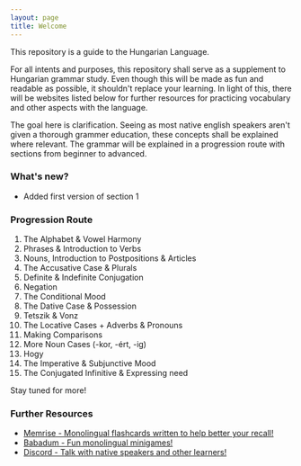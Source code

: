 ```yaml
---
layout: page
title: Welcome
---
```


This repository is a guide to the Hungarian Language.

For all intents and purposes, this repository shall serve as a supplement to Hungarian grammar study. Even though
this will be made as fun and readable as possible, it shouldn't replace your learning. In light of this, there will be
websites listed below for further resources for practicing vocabulary and other aspects with the language.

The goal here is clarification. Seeing as most native english speakers aren't given a thorough grammer education, these concepts
shall be explained where relevant. The grammar will be explained in a progression route with sections from beginner to advanced.

### What's new?

* Added first version of section 1

### Progression Route

1. The Alphabet & Vowel Harmony
2. Phrases & Introduction to Verbs
3. Nouns, Introduction to Postpositions & Articles
4. The Accusative Case & Plurals
5. Definite & Indefinite Conjugation
6. Negation
7. The Conditional Mood
8. The Dative Case & Possession
9. Tetszik & Vonz
10. The Locative Cases + Adverbs & Pronouns
11. Making Comparisons
12. More Noun Cases (-kor, -ért, -ig)
13. Hogy
14. The Imperative & Subjunctive Mood
15. The Conjugated Infinitive & Expressing need

Stay tuned for more!

### Further Resources

* [Memrise - Monolingual flashcards written to help better your recall!](www.memrise.com/group/262696/)
* [Babadum - Fun monolingual minigames!](https://babadum.com/)
* [Discord - Talk with native speakers and other learners!](https://discord.gg/wSg45QS)
